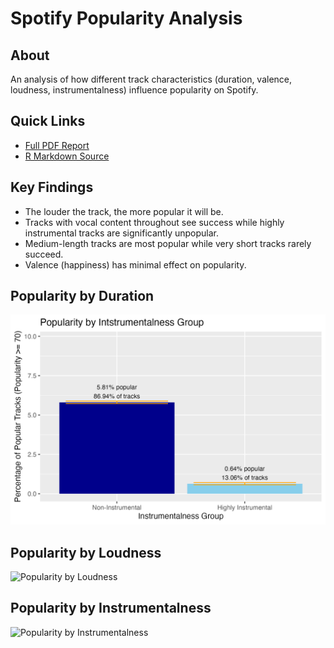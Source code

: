 # Spotify Popularity Analysis
## About
An analysis of how different track characteristics (duration, valence, loudness, instrumentalness) influence popularity on Spotify.

## Quick Links
- [Full PDF Report](spotify-popularity-analysis.pdf)
- [R Markdown Source](spotify-popularity-analysis.Rmd)

## Key Findings
- The louder the track, the more popular it will be.
- Tracks with vocal content throughout see success while highly instrumental tracks are significantly unpopular.
- Medium-length tracks are most popular while very short tracks rarely succeed.
- Valence (happiness) has minimal effect on popularity.

## Popularity by Duration
![Popularity by Duration](Figures_Spotify_Popularity_Analysis/instrumentalness_vs_popularity.png)

## Popularity by Loudness
![Popularity by Loudness](figures(Spotify_Popularity_Analysis)/loudness_vs_popularity.png)

## Popularity by Instrumentalness
![Popularity by Instrumentalness](figures(Spotify_Popularity_Analysis)/instrumentalness_vs_popularity.png)
